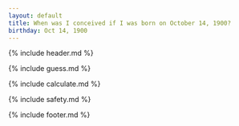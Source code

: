 ```yaml
---
layout: default
title: When was I conceived if I was born on October 14, 1900?
birthday: Oct 14, 1900
---
```


{% include header.md %}

{% include guess.md %}

{% include calculate.md %}

{% include safety.md %}

{% include footer.md %}



